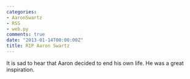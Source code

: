 ```yaml
---
categories:
- AaronSwartz
- RSS
- web.py
comments: true
date: "2013-01-14T00:00:00Z"
title: RIP Aaron Swartz
---
```


It is sad to hear that Aaron decided to end his own life. He was a great inspiration.
